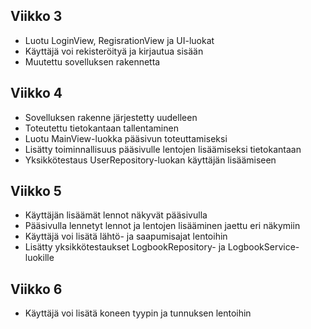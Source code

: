 ## Viikko 3

 - Luotu LoginView, RegisrationView ja UI-luokat
 - Käyttäjä voi rekisteröityä ja kirjautua sisään
 - Muutettu sovelluksen rakennetta

## Viikko 4

 - Sovelluksen rakenne järjestetty uudelleen
 - Toteutettu tietokantaan tallentaminen
 - Luotu MainView-luokka pääsivun toteuttamiseksi
 - Lisätty toiminnallisuus pääsivulle lentojen lisäämiseksi tietokantaan
 - Yksikkötestaus UserRepository-luokan käyttäjän lisäämiseen

## Viikko 5

 - Käyttäjän lisäämät lennot näkyvät pääsivulla
 - Pääsivulla lennetyt lennot ja lentojen lisääminen jaettu eri näkymiin
 - Käyttäjä voi lisätä lähtö- ja saapumisajat lentoihin
 - Lisätty yksikkötestaukset LogbookRepository- ja LogbookService-luokille

## Viikko 6

 - Käyttäjä voi lisätä koneen tyypin ja tunnuksen lentoihin
